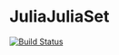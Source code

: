 # JuliaJuliaSet

[![Build Status](https://github.com/KauBoui/JuliaJuliaSet.jl/actions/workflows/CI.yml/badge.svg?branch=main)](https://github.com/KauBoui/JuliaJuliaSet.jl/actions/workflows/CI.yml?query=branch%3Amain)

